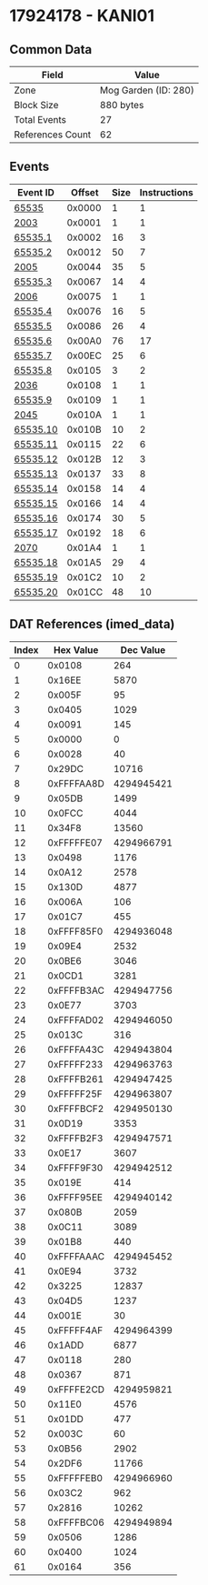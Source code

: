 # 17924178 - KANI01

## Common Data

| Field            | Value                |
|------------------|----------------------|
| Zone             | Mog Garden (ID: 280) |
| Block Size       | 880 bytes            |
| Total Events     | 27                   |
| References Count | 62                   |

## Events

| Event ID                  | Offset   |   Size |   Instructions |
|---------------------------|----------|--------|----------------|
| [65535](./65535.md)       | 0x0000   |      1 |              1 |
| [2003](./2003.md)         | 0x0001   |      1 |              1 |
| [65535.1](./65535.1.md)   | 0x0002   |     16 |              3 |
| [65535.2](./65535.2.md)   | 0x0012   |     50 |              7 |
| [2005](./2005.md)         | 0x0044   |     35 |              5 |
| [65535.3](./65535.3.md)   | 0x0067   |     14 |              4 |
| [2006](./2006.md)         | 0x0075   |      1 |              1 |
| [65535.4](./65535.4.md)   | 0x0076   |     16 |              5 |
| [65535.5](./65535.5.md)   | 0x0086   |     26 |              4 |
| [65535.6](./65535.6.md)   | 0x00A0   |     76 |             17 |
| [65535.7](./65535.7.md)   | 0x00EC   |     25 |              6 |
| [65535.8](./65535.8.md)   | 0x0105   |      3 |              2 |
| [2036](./2036.md)         | 0x0108   |      1 |              1 |
| [65535.9](./65535.9.md)   | 0x0109   |      1 |              1 |
| [2045](./2045.md)         | 0x010A   |      1 |              1 |
| [65535.10](./65535.10.md) | 0x010B   |     10 |              2 |
| [65535.11](./65535.11.md) | 0x0115   |     22 |              6 |
| [65535.12](./65535.12.md) | 0x012B   |     12 |              3 |
| [65535.13](./65535.13.md) | 0x0137   |     33 |              8 |
| [65535.14](./65535.14.md) | 0x0158   |     14 |              4 |
| [65535.15](./65535.15.md) | 0x0166   |     14 |              4 |
| [65535.16](./65535.16.md) | 0x0174   |     30 |              5 |
| [65535.17](./65535.17.md) | 0x0192   |     18 |              6 |
| [2070](./2070.md)         | 0x01A4   |      1 |              1 |
| [65535.18](./65535.18.md) | 0x01A5   |     29 |              4 |
| [65535.19](./65535.19.md) | 0x01C2   |     10 |              2 |
| [65535.20](./65535.20.md) | 0x01CC   |     48 |             10 |

## DAT References (imed_data)

|   Index | Hex Value   |   Dec Value |
|---------|-------------|-------------|
|       0 | 0x0108      |         264 |
|       1 | 0x16EE      |        5870 |
|       2 | 0x005F      |          95 |
|       3 | 0x0405      |        1029 |
|       4 | 0x0091      |         145 |
|       5 | 0x0000      |           0 |
|       6 | 0x0028      |          40 |
|       7 | 0x29DC      |       10716 |
|       8 | 0xFFFFAA8D  |  4294945421 |
|       9 | 0x05DB      |        1499 |
|      10 | 0x0FCC      |        4044 |
|      11 | 0x34F8      |       13560 |
|      12 | 0xFFFFFE07  |  4294966791 |
|      13 | 0x0498      |        1176 |
|      14 | 0x0A12      |        2578 |
|      15 | 0x130D      |        4877 |
|      16 | 0x006A      |         106 |
|      17 | 0x01C7      |         455 |
|      18 | 0xFFFF85F0  |  4294936048 |
|      19 | 0x09E4      |        2532 |
|      20 | 0x0BE6      |        3046 |
|      21 | 0x0CD1      |        3281 |
|      22 | 0xFFFFB3AC  |  4294947756 |
|      23 | 0x0E77      |        3703 |
|      24 | 0xFFFFAD02  |  4294946050 |
|      25 | 0x013C      |         316 |
|      26 | 0xFFFFA43C  |  4294943804 |
|      27 | 0xFFFFF233  |  4294963763 |
|      28 | 0xFFFFB261  |  4294947425 |
|      29 | 0xFFFFF25F  |  4294963807 |
|      30 | 0xFFFFBCF2  |  4294950130 |
|      31 | 0x0D19      |        3353 |
|      32 | 0xFFFFB2F3  |  4294947571 |
|      33 | 0x0E17      |        3607 |
|      34 | 0xFFFF9F30  |  4294942512 |
|      35 | 0x019E      |         414 |
|      36 | 0xFFFF95EE  |  4294940142 |
|      37 | 0x080B      |        2059 |
|      38 | 0x0C11      |        3089 |
|      39 | 0x01B8      |         440 |
|      40 | 0xFFFFAAAC  |  4294945452 |
|      41 | 0x0E94      |        3732 |
|      42 | 0x3225      |       12837 |
|      43 | 0x04D5      |        1237 |
|      44 | 0x001E      |          30 |
|      45 | 0xFFFFF4AF  |  4294964399 |
|      46 | 0x1ADD      |        6877 |
|      47 | 0x0118      |         280 |
|      48 | 0x0367      |         871 |
|      49 | 0xFFFFE2CD  |  4294959821 |
|      50 | 0x11E0      |        4576 |
|      51 | 0x01DD      |         477 |
|      52 | 0x003C      |          60 |
|      53 | 0x0B56      |        2902 |
|      54 | 0x2DF6      |       11766 |
|      55 | 0xFFFFFEB0  |  4294966960 |
|      56 | 0x03C2      |         962 |
|      57 | 0x2816      |       10262 |
|      58 | 0xFFFFBC06  |  4294949894 |
|      59 | 0x0506      |        1286 |
|      60 | 0x0400      |        1024 |
|      61 | 0x0164      |         356 |
